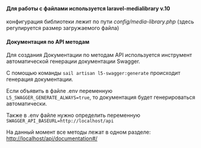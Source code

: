 #### Для работы с файлами используется laravel-medialibrary v.10
конфигурация библиотеки лежит по пути _config/media-library.php_ (здесь регулируется размер загружаемого файла)

#### Документация по API методам

Для создания Документации по методам API используется инструмент автоматической генерации документации Swagger.


С помощью команды `sail artisan l5-swagger:generate`
происходит генерация документации. 

Если объявить в файле .env переменную `L5_SWAGGER_GENERATE_ALWAYS=true`, то
документация будет генерироваться автоматически. 

Также в .env файле нужно определить переменную `SWAGGER_API_BASEURL=http://localhost/api`


На данный момент все методы лежат в одном разделе: [http://localhost/api/documentation#/](http://localhost/api/documentation#/)
